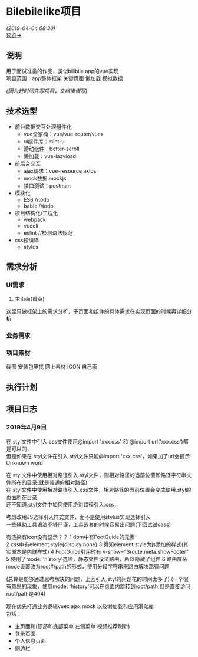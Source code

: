 #  Bilebilelike项目
*(2019-04-04 08:30)*  
[预览→](https://thetime50.github.io/Bilebilelike/)
## 说明
用于面试准备的作品，类似bilibile app的vue实现  
项目范围：app整体框架 关键页面 懒加载 模拟数据

*(因为赶时间先写项目，文档慢慢写)*

## 技术选型
- 前台数据交互处理组件化
	- vue全家桶：vue/vue-router/vuex
	- ui组件库：mint-ui
	- 滑动组件：better-scroll
	- 懒加载：vue-lazyload
- 前后台交互
	- ajax请求：vue-resource axios
	- mock数据:mockjs
	- 接口测试：postman
- 模块化
	- ES6 //todo
	- bable //todo
- 项目结构化/工程化
	- webpack
	- vuecli
	- eslint //检测语法规范
- css预编译
	- stylus


## 需求分析
### UI需求

1. 主页面(首页)


这里只做框架上的需求分析，子页面和组件的具体需求在实现页面的时候再详细分析

### 业务需求

### 项目素材
截图 安装包里找 网上素材 ICON 自己画

## 执行计划

## 项目日志
### 2019年4月9日
在.styl文件中引入.css文件使用@import 'xxx.css' 和 @import url('xxx.css')都是可以的，  
但是如果在.styl文件在引入.styl文件只能@import 'xxx.css'，如果加了url会提示Unknown word

在.styl文件中使用相对路径引入.styl文件，则相对路径的当前位置即路径字符串文件所在的目录(就是普通的相对路径)  
在.styl文件中使用相对路径引入.css文件，相对路径的当前位置会变成使用.styl的页面所在目录  
还不知道.styl文件中如何使用绝对路径引入.css，

考虑改用JS选择引入样式文件，而不是使用stylus实现选择引入  
一些辅助工具语法不够严谨，工具嵌套的时候容易出问题(下回试试cass)

<!-- 用server打开页面FootGuide能够应用main.js引入的icon.css  
静态build文件打开页面 FootGuide无法应用main.js引入的icon.css -->
有渲染有icon没有显示？？
1 dom中有FootGuide的元素  
2 css中有element.style{display:none}
3 得知element.style为js添加的样式(其实原本是内联样式)
4 FootGuide引用时有 v-show="$route.meta.showFooter"
5 使用了mode: 'history'选项，静态文件没法路由，所以隐藏了组件
6 路由屏蔽mode设置改为root#/path的形式，使用分段字符串来路由解决路径问题

(总算是能够通过思考解决的问题，上回引入.styl的问题花的时间太多了)
(一个很有意思的现象，使用mode: 'history'可以在页面内跳转到root/path,但是直接访问root/path是404)


现在优先打通业务逻辑vuex ajax mock 以及懒加载和应用滑动库  
包括：
- 主页面和(顶部和底部菜单 左侧菜单 视频推荐刷新)
- 登录页面
- 个人信息页面
- 侧边栏
